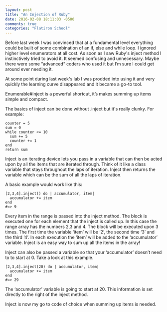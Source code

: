 ```yaml
---
layout: post
title: "An Injection of Ruby"
date: 2016-02-08 18:11:03 -0500
comments: true
categories: "Flatiron School"
---
```




Before last week I was convinced that at a fundamental level everything could be built of some combination of an if, else and while loop. I ignored higher level enumerators at all cost. As soon as I saw Ruby's inject method I instinctively tried to avoid it. It seemed confusing and unnecessary. Maybe there were some “advanced” coders who used it but I’m sure I could get around ever needing it.

At some point during last week's lab I was prodded into using it and very quickly the learning curve disappeared and it became a go-to tool.<br>

Enumerable#inject is a powerful shortcut, it’s makes summing up items simple and compact.<br>

The basics of inject can be done without .inject but it's really clunky. For example:<br>

```
counter = 5
sum = 0
while counter <= 10
  sum += 5
  counter += 1
end
return sum
```

Inject is an iterating device lets you pass in a variable that can then be acted upon by all the items that are iterated through. Think of it like a class variable that stays throughout the laps of iteration. Inject then returns the variable which can be the sum of all the laps of iteration.<br>

A basic example would work like this:
```
[2,3,4].inject() do | accumulator, item|
  accumulator += item
end
#=> 9
```

Every item in the range is passed into the inject method. The block is executed one for each element that the inject is called up. In this case the range array has the numbers 2,3 and 4. The block will be executed upon 3 times. The first time the variable ‘item’ will be ‘2’, the second time ‘3’ and the third ‘4’. In each execution the ‘item’ will be added to the ‘accumulator’ variable. Inject is an easy way to sum up all the items in the array! <br>

Inject can also be passed a variable so that your ‘accumulator’ doesn’t need to to start at 0. Take a look at this example. <br>


```
[2,3,4].inject(20) do | accumulator, item|
  accumulator += item
end
#=> 29
```

The ‘accumulator’ variable is going to start at 20. This information is set directly to the right of the inject method.<br>

Inject is now my go to code of choice when summing up items is needed.

